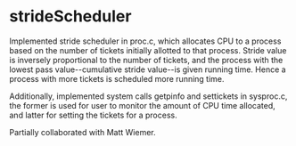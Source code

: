 # strideScheduler

Implemented stride scheduler in proc.c, which allocates CPU to a process based on the number of tickets initially allotted to that process. Stride value is inversely proportional to the number of tickets, and the process with the lowest pass value--cumulative stride value--is given running time. Hence a process with more tickets is scheduled more running time. 

Additionally, implemented system calls getpinfo and settickets in sysproc.c, the former is used for user to monitor the amount of CPU time allocated, and latter for setting the tickets for a process.

Partially collaborated with Matt Wiemer.

